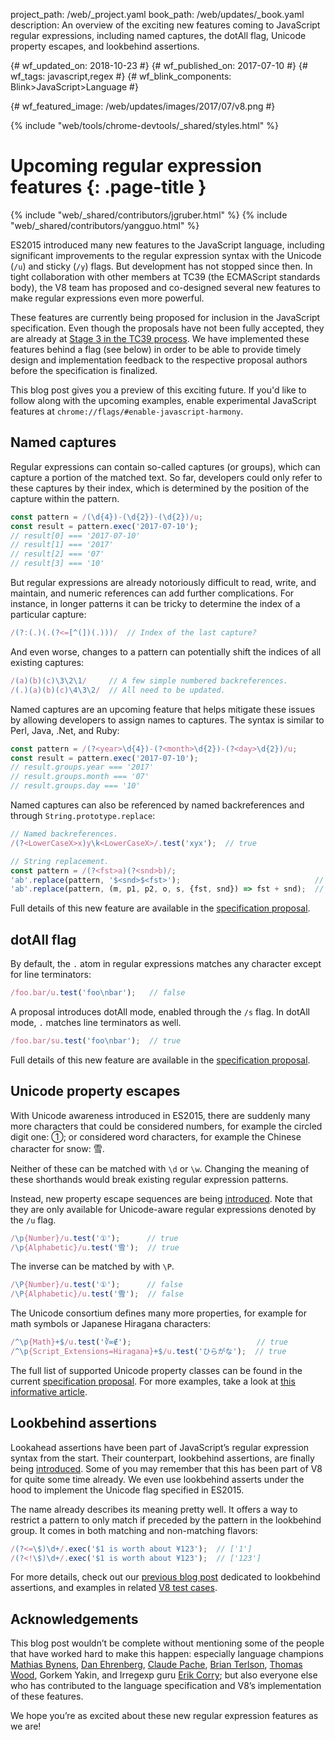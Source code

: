 project_path: /web/_project.yaml book_path: /web/updates/_book.yaml description: An overview of the exciting new features coming to JavaScript regular expressions, including named captures, the dotAll flag, Unicode property escapes, and lookbehind assertions.

{# wf_updated_on: 2018-10-23 #} {# wf_published_on: 2017-07-10 #} {# wf_tags: javascript,regex #} {# wf_blink_components: Blink>JavaScript>Language #}

{# wf_featured_image: /web/updates/images/2017/07/v8.png #}

{% include "web/tools/chrome-devtools/_shared/styles.html" %}

# Upcoming regular expression features {: .page-title }

{% include "web/_shared/contributors/jgruber.html" %} {% include "web/_shared/contributors/yangguo.html" %}

ES2015 introduced many new features to the JavaScript language, including significant improvements to the regular expression syntax with the Unicode (`/u`) and sticky (`/y`) flags. But development has not stopped since then. In tight collaboration with other members at TC39 (the ECMAScript standards body), the V8 team has proposed and co-designed several new features to make regular expressions even more powerful.

These features are currently being proposed for inclusion in the JavaScript specification. Even though the proposals have not been fully accepted, they are already at [Stage 3 in the TC39 process](https://tc39.github.io/process-document/). We have implemented these features behind a flag (see below) in order to be able to provide timely design and implementation feedback to the respective proposal authors before the specification is finalized.

This blog post gives you a preview of this exciting future. If you'd like to follow along with the upcoming examples, enable experimental JavaScript features at `chrome://flags/#enable-javascript-harmony`.

## Named captures

Regular expressions can contain so-called captures (or groups), which can capture a portion of the matched text. So far, developers could only refer to these captures by their index, which is determined by the position of the capture within the pattern.

```js
const pattern = /(\d{4})-(\d{2})-(\d{2})/u;
const result = pattern.exec('2017-07-10');
// result[0] === '2017-07-10'
// result[1] === '2017'
// result[2] === '07'
// result[3] === '10'
```

But regular expressions are already notoriously difficult to read, write, and maintain, and numeric references can add further complications. For instance, in longer patterns it can be tricky to determine the index of a particular capture:

```js
/(?:(.)(.(?<=[^(])(.)))/  // Index of the last capture?
```

And even worse, changes to a pattern can potentially shift the indices of all existing captures:

```js
/(a)(b)(c)\3\2\1/     // A few simple numbered backreferences.
/(.)(a)(b)(c)\4\3\2/  // All need to be updated.
```

Named captures are an upcoming feature that helps mitigate these issues by allowing developers to assign names to captures. The syntax is similar to Perl, Java, .Net, and Ruby:

```js
const pattern = /(?<year>\d{4})-(?<month>\d{2})-(?<day>\d{2})/u;
const result = pattern.exec('2017-07-10');
// result.groups.year === '2017'
// result.groups.month === '07'
// result.groups.day === '10'
```

Named captures can also be referenced by named backreferences and through `String.prototype.replace`:

```js
// Named backreferences.
/(?<LowerCaseX>x)y\k<LowerCaseX>/.test('xyx');  // true

// String replacement.
const pattern = /(?<fst>a)(?<snd>b)/;
'ab'.replace(pattern, '$<snd>$<fst>');                              // 'ba'
'ab'.replace(pattern, (m, p1, p2, o, s, {fst, snd}) => fst + snd);  // 'ba'
```

Full details of this new feature are available in the [specification proposal](https://github.com/tc39/proposal-regexp-named-groups).

## dotAll flag

By default, the `.` atom in regular expressions matches any character except for line terminators:

```js
/foo.bar/u.test('foo\nbar');   // false
```

A proposal introduces dotAll mode, enabled through the `/s` flag. In dotAll mode, `.` matches line terminators as well.

```js
/foo.bar/su.test('foo\nbar');  // true
```

Full details of this new feature are available in the [specification proposal](https://github.com/tc39/proposal-regexp-dotall-flag).

## Unicode property escapes

With Unicode awareness introduced in ES2015, there are suddenly many more characters that could be considered numbers, for example the circled digit one: ①; or considered word characters, for example the Chinese character for snow: 雪.

Neither of these can be matched with `\d` or `\w`. Changing the meaning of these shorthands would break existing regular expression patterns.

Instead, new property escape sequences are being [introduced](https://github.com/tc39/proposal-regexp-unicode-property-escapes). Note that they are only available for Unicode-aware regular expressions denoted by the `/u` flag.

```js
/\p{Number}/u.test('①');      // true
/\p{Alphabetic}/u.test('雪');  // true
```

The inverse can be matched by with `\P`.

```js
/\P{Number}/u.test('①');      // false
/\P{Alphabetic}/u.test('雪');  // false
```

The Unicode consortium defines many more properties, for example for math symbols or Japanese Hiragana characters:

```js
/^\p{Math}+$/u.test('∛∞∉');                            // true
/^\p{Script_Extensions=Hiragana}+$/u.test('ひらがな');  // true
```

The full list of supported Unicode property classes can be found in the current [specification proposal](https://tc39.github.io/proposal-regexp-unicode-property-escapes/#sec-static-semantics-unicodematchproperty-p). For more examples, take a look at [this informative article](https://mathiasbynens.be/notes/es-unicode-property-escapes).

## Lookbehind assertions

Lookahead assertions have been part of JavaScript’s regular expression syntax from the start. Their counterpart, lookbehind assertions, are finally being [introduced](https://github.com/tc39/proposal-regexp-lookbehind). Some of you may remember that this has been part of V8 for quite some time already. We even use lookbehind asserts under the hood to implement the Unicode flag specified in ES2015.

The name already describes its meaning pretty well. It offers a way to restrict a pattern to only match if preceded by the pattern in the lookbehind group. It comes in both matching and non-matching flavors:

```js
/(?<=\$)\d+/.exec('$1 is worth about ¥123');  // ['1']
/(?<!\$)\d+/.exec('$1 is worth about ¥123');  // ['123']
```

For more details, check out our [previous blog post](https://v8.dev/blog/regexp-lookbehind-assertions) dedicated to lookbehind assertions, and examples in related [V8 test cases](https://github.com/v8/v8/blob/master/test/mjsunit/harmony/regexp-lookbehind.js).

## Acknowledgements

This blog post wouldn’t be complete without mentioning some of the people that have worked hard to make this happen: especially language champions [Mathias Bynens](https://twitter.com/mathias), [Dan Ehrenberg](https://twitter.com/littledan), [Claude Pache](https://github.com/claudepache), [Brian Terlson](https://twitter.com/bterlson), [Thomas Wood](https://twitter.com/IgnoredAmbience), Gorkem Yakin, and Irregexp guru [Erik Corry](https://twitter.com/erikcorry); but also everyone else who has contributed to the language specification and V8’s implementation of these features.

We hope you’re as excited about these new regular expression features as we are!